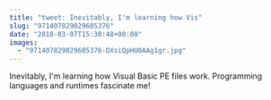 ```yaml
---
title: "tweet: Inevitably, I'm learning how Vis"
slug: "971407829029605376"
date: "2018-03-07T15:30:48+00:00"
images:
  - "971407829029605376-DXsiQpHU0AAg1gr.jpg"
---
```

Inevitably, I'm learning how Visual Basic PE files work. Programming languages and runtimes fascinate me! 